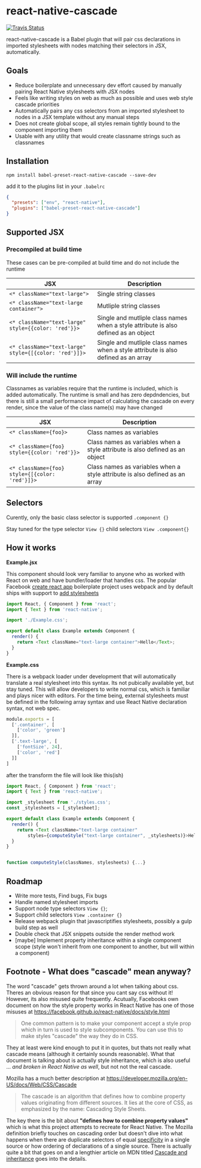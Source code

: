 # react-native-cascade

[![Travis Status](https://travis-ci.org/kcjonson/react-native-cascade.svg?branch=master)]()


react-native-cascade is a Babel plugin that will pair css declarations in imported stylesheets with nodes matching their selectors in JSX, automatically.

## Goals
- Reduce boilerplate and unnecessary dev effort caused by manually pairing React Native stylesheets with JSX nodes
- Feels like writing styles on web as much as possible and uses web style cascade priorities
-  Automatically pairs any css selectors from an imported stylesheet to nodes in a JSX template without any manual steps
- Does not create global scope, all styles remain tightly bound to the component importing them
- Usable with any utility that would create classname strings such as classnames


## Installation

```Shell
npm install babel-preset-react-native-cascade --save-dev
```

add it to the plugins list in your `.babelrc`

```JSON
{
  "presets": ["env", "react-native"],
  "plugins": ["babel-preset-react-native-cascade"]
}
```

## Supported JSX

### Precompiled at build time
These cases can be pre-compiled at build time and do not include the runtime

| JSX | Description |
| --- | --- |
| `<* className="text-large">` |Single string classes |
| `<* className="text-large container">` |Mutliple string classes |
| `<* className="text-large" style={{color: 'red'}}>` |Single and mutliple class names when a style attribute is also defined as an object |
| `<* className="text-large" style={[{color: 'red'}]}>` |Single and mutliple class names when a style attribute is also defined as an array |


### Will include the runtime
Classnames as variables require that the runtime is included, which is added automatically. The runtime is small and has zero depdndencies, but there is still a small performance impact of calculating the cascade on every render, since the value of the class name(s) may have changed

| JSX | Description |
| --- | --- |
| `<* className={foo}>`| Class names as variables |
|`<* className={foo} style={{color: 'red'}}>` | Class names as variables when a style attribute is also defined as an object |
| `<* className={foo} style={[{color: 'red'}]}>` | Class names as variables when a style attribute is also defined as an array |


## Selectors

Curently, only the basic class selector is supported `.component {}`

Stay tuned for the type selector `View {}` child selectors `View .component{}`

## How it works

**Example.jsx**

This component should look very familiar to anyone who as worked with React on web and have bundler/loader that handles css. The popular Facebook [create react app](https://github.com/facebook/create-react-app) boilerplate project uses webpack and by default ships with support to [add stylesheets](https://github.com/facebook/create-react-app/blob/master/packages/react-scripts/template/README.md#adding-a-stylesheet)

```Javascript
import React, { Component } from 'react';
import { Text } from 'react-native';

import './Example.css';

export default class Example extends Component {
  render() {
    return <Text className="text-large container">Hello</Text>;
  }
}
```

**Example.css**

There is a webpack loader under development that will automatically translate a real stylesheet into this syntax. Its not pubically available yet, but stay tuned. This will allow developers to write normal css, which is familiar and plays nicer with editors. For the time being, external stylesheets must be defined in the following array syntax and use React Native declaration syntax, not web spec.

```Javascript
module.exports = [
  ['.container', [
    ['color', 'green']
  ]],
  ['.text-large', [
    ['fontSize', 24],
    ['color', 'red']
  ]]
]
```

after the transform the file will look like this(ish)

```Javascript
import React, { Component } from 'react';
import { Text } from 'react-native';

import _stylesheet from './styles.css';
const _stylesheets = [_stylesheet];

export default class Example extends Component {
  render() {
    return <Text className="text-large container"
        styles={computeStyle("text-large container", _stylesheets)}>Hello</Text>
  }
}


function computeStyle(classNames, stylesheets) {...}
```

## Roadmap

- Write more tests, Find bugs, Fix bugs
- Handle named stylesheet imports
- Support node type selectors `View {}`;
- Support child selectors `View .container {}`
- Release webpack plugin that javascriptifies stylesheets, possibly a gulp build step as well
- Double check that JSX snippets outside the render method work
- [maybe] Implement property inheritance within a single component scope (style won't inherit from one component to another, but will within a component)

## Footnote - What does "cascade" mean anyway?

The word "cascade" gets thrown around a lot when talking about css. Theres an obvious reason for that since you cant say css without it! However, its also misused quite frequently. Acutually, Facebooks own document on how the style property works in React Native has one of those misuses at https://facebook.github.io/react-native/docs/style.html

> One common pattern is to make your component accept a style prop which in turn is used to style subcomponents. You can use this to make styles "cascade" the way they do in CSS.

They at least were kind enough to put it in quotes, but thats not really what cascade means (although it certainly sounds reasonable). What that document is talking about is actually style inheritance, which is also useful ... *and broken in React Native as well*, but not not the real cascade.

Mozilla has a much better description at https://developer.mozilla.org/en-US/docs/Web/CSS/Cascade

> The cascade is an algorithm that defines how to combine property values originating from different sources. It lies at the core of CSS, as emphasized by the name: Cascading Style Sheets.

The key there is the bit about **"defines how to combine property values"** which is what this project attempts to recreate for React Native. The Mozilla definition briefly touches on cascading order but doesn't dive into what happens when there are duplicate selectors of equal [specificity](https://developer.mozilla.org/en-US/docs/Web/CSS/Specificity) in a single source or how ordering of declarations of a single source. There is actually quite a bit that goes on and a lengthier article on MDN titled [Cascade and inheritance](https://developer.mozilla.org/en-US/docs/Learn/CSS/Introduction_to_CSS/Cascade_and_inheritance) goes into the details.
